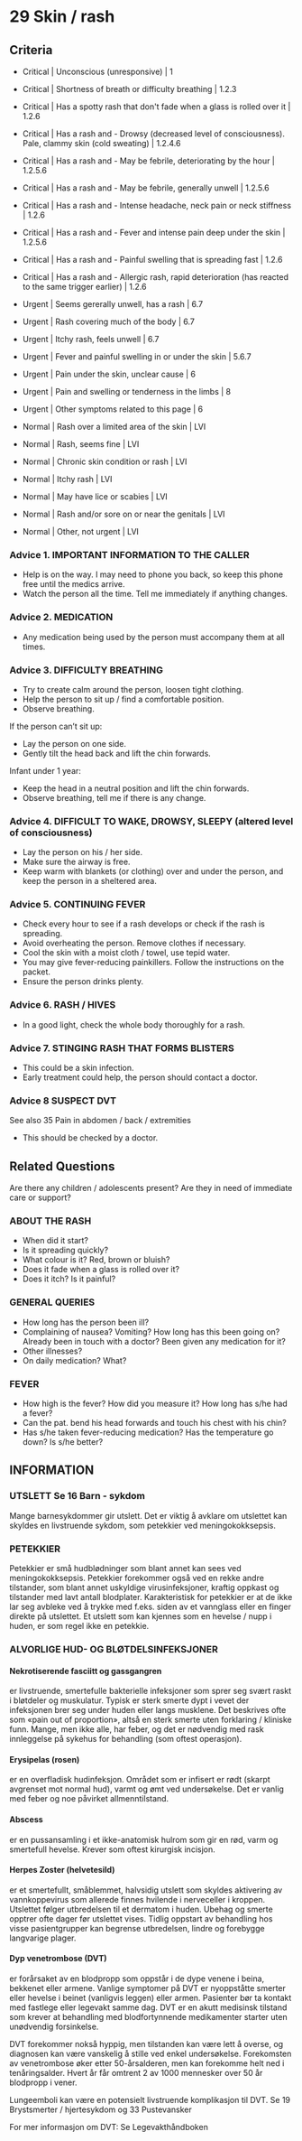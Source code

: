 # 29 Skin / rash

## Criteria 

- Critical | Unconscious (unresponsive)  | 1
- Critical | Shortness of breath or difficulty breathing | 1.2.3
- Critical | Has a spotty rash that don't fade when a glass is rolled over it | 1.2.6
- Critical | Has a rash and - Drowsy (decreased level of consciousness). Pale, clammy skin (cold sweating) | 1.2.4.6
- Critical | Has a rash and - May be febrile, deteriorating by the hour | 1.2.5.6
- Critical | Has a rash and - May be febrile, generally unwell | 1.2.5.6
- Critical | Has a rash and - Intense headache, neck pain or neck stiffness | 1.2.6
- Critical | Has a rash and - Fever and intense pain deep under the skin | 1.2.5.6
- Critical | Has a rash and - Painful swelling that is spreading fast | 1.2.6
- Critical | Has a rash and - Allergic rash, rapid deterioration (has reacted to the same trigger earlier) | 1.2.6

- Urgent | Seems gererally unwell, has a rash | 6.7
- Urgent | Rash covering much of the body | 6.7
- Urgent | Itchy rash, feels unwell | 6.7
- Urgent | Fever and painful swelling in or under the skin | 5.6.7
- Urgent | Pain under the skin, unclear cause | 6
- Urgent | Pain and swelling or tenderness in the limbs | 8
- Urgent | Other symptoms related to this page | 6

- Normal | Rash over a limited area of the skin | LVI
- Normal | Rash, seems fine | LVI
- Normal | Chronic skin condition or rash | LVI
- Normal | Itchy rash | LVI
- Normal | May have lice or scabies | LVI
- Normal | Rash and/or sore on or near the genitals | LVI
- Normal | Other, not urgent | LVI

### Advice 1. IMPORTANT INFORMATION TO THE CALLER
- Help is on the way. I may need to phone you back, so keep this phone free until the
medics arrive.
- Watch the person all the time. Tell me immediately if anything changes.

### Advice 2. MEDICATION
- Any medication being used by the person must accompany them at all times.

### Advice 3. DIFFICULTY BREATHING
- Try to create calm around the person, loosen tight clothing.
- Help the person to sit up / find a comfortable position.
- Observe breathing.

If the person can’t sit up:
- Lay the person on one side.
- Gently tilt the head back and lift the chin forwards.

Infant under 1 year:
- Keep the head in a neutral position and lift the chin forwards.
- Observe breathing, tell me if there is any change.

### Advice 4. DIFFICULT TO WAKE, DROWSY, SLEEPY (altered level of consciousness)
- Lay the person on his / her side.
- Make sure the airway is free.
- Keep warm with blankets (or clothing) over and under the person, and keep the person in a sheltered area.

### Advice 5. CONTINUING FEVER
- Check every hour to see if a rash develops or check if the rash is spreading.
- Avoid overheating the person. Remove clothes if necessary.
- Cool the skin with a moist cloth / towel, use tepid water.
- You may give fever-reducing painkillers. Follow the instructions on the packet.
- Ensure the person drinks plenty.

### Advice 6. RASH / HIVES
- In a good light, check the whole body thoroughly for a rash.

### Advice 7. STINGING RASH THAT FORMS BLISTERS
- This could be a skin infection.
- Early treatment could help, the person should contact a doctor.

### Advice 8 SUSPECT DVT
See also 35 Pain in abdomen / back / extremities
- This should be checked by a doctor.

## Related Questions 
Are there any children / adolescents present? Are they in need of immediate care or support?

### ABOUT THE RASH
- When did it start?
- Is it spreading quickly?
- What colour is it? Red, brown or bluish?
- Does it fade when a glass is rolled over it?
- Does it itch? Is it painful?

### GENERAL QUERIES
- How long has the person been ill?
- Complaining of nausea? Vomiting? How long has this been going on? Already been in touch with a doctor? Been given any medication for it?
- Other illnesses?
- On daily medication? What?

### FEVER
- How high is the fever? How did you measure it? How long has s/he had a
fever?
- Can the pat. bend his head forwards and touch his chest with his chin?
- Has s/he taken fever-reducing medication? Has the temperature go down? Is s/he better?

## INFORMATION

### UTSLETT Se 16 Barn - sykdom
Mange barnesykdommer gir utslett. Det er viktig å avklare om utslettet kan skyldes en livstruende sykdom, som petekkier ved meningokokksepsis.

### PETEKKIER
Petekkier er små hudblødninger som blant annet kan sees ved meningokokksepsis. Petekkier forekommer også ved en rekke andre tilstander, som blant annet uskyldige virusinfeksjoner, kraftig oppkast og tilstander med lavt antall blodplater. Karakteristisk for petekkier er at de ikke lar seg avbleke ved å trykke med f.eks. siden av et vannglass eller en finger direkte på utslettet. Et utslett som kan kjennes som en hevelse / nupp i huden, er som regel ikke en petekkie.

### ALVORLIGE HUD- OG BLØTDELSINFEKSJONER

#### Nekrotiserende fasciitt og gassgangren
er livstruende, smertefulle bakterielle infeksjoner som sprer seg svært raskt i bløtdeler og muskulatur. Typisk er sterk smerte
dypt i vevet der infeksjonen brer seg under huden eller langs musklene. Det beskrives ofte som «pain out of proportion», altså en sterk smerte uten forklaring / kliniske funn. Mange, men ikke alle, har feber, og det er nødvendig med rask innleggelse på sykehus for behandling (som oftest operasjon).

#### Erysipelas (rosen)
er en overfladisk hudinfeksjon. Området som er infisert er rødt (skarpt avgrenset mot normal hud), varmt og ømt ved undersøkelse. Det er vanlig med feber og noe påvirket allmenntilstand.

#### Abscess
er en pussansamling i et ikke-anatomisk hulrom som gir en rød, varm og smertefull hevelse. Krever som oftest kirurgisk incisjon.

#### Herpes Zoster (helvetesild)
er et smertefullt, småblemmet, halvsidig utslett som skyldes aktivering av vannkoppevirus som allerede finnes hvilende i nerveceller i kroppen. Utslettet følger utbredelsen til et dermatom i huden. Ubehag og smerte opptrer ofte dager før utslettet vises. Tidlig oppstart av behandling hos visse pasientgrupper kan begrense utbredelsen, lindre og forebygge langvarige plager.

#### Dyp venetrombose (DVT)
er forårsaket av en blodpropp som oppstår i de dype venene i beina, bekkenet eller armene. Vanlige symptomer på DVT er nyoppståtte smerter eller hevelse i beinet (vanligvis leggen) eller armen. Pasienter bør ta kontakt med fastlege eller legevakt samme dag. DVT er en akutt medisinsk tilstand som krever at behandling med blodfortynnende medikamenter starter uten unødvendig forsinkelse.

DVT forekommer nokså hyppig, men tilstanden kan være lett å overse, og diagnosen kan være vanskelig å stille ved enkel undersøkelse. Forekomsten av venetrombose øker etter 50-årsalderen, men kan forekomme helt ned i tenåringsalder. Hvert år får omtrent 2 av 1000 mennesker over 50 år blodpropp i vener.

Lungeemboli kan være en potensielt livstruende komplikasjon til DVT. Se 19 Brystsmerter / hjertesykdom og 33 Pustevansker

For mer informasjon om DVT:
Se Legevakthåndboken